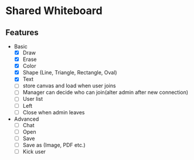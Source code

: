 # Shared Whiteboard

## Features

- Basic
  - [x] Draw
  - [x] Erase
  - [x] Color
  - [x] Shape (Line, Triangle, Rectangle, Oval)
  - [x] Text
  - [ ] store canvas and load when user joins
  - [ ] Manager can decide who can join(alter admin after new connection)
  - [ ] User list
  - [ ] Left
  - [ ] Close when admin leaves
- Advanced
  - [ ] Chat
  - [ ] Open
  - [ ] Save
  - [ ] Save as (Image, PDF etc.)
  - [ ] Kick user